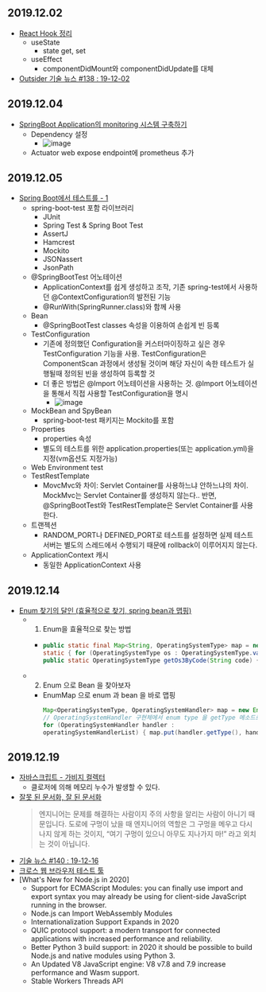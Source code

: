 ## 2019.12.02
* [React Hook 정리](https://velog.io/@noyo0123/React-Hook-%EC%A0%95%EB%A6%AC)
   * useState
      * state get, set
   * useEffect
      * componentDidMount와 componentDidUpdate를 대체
* [Outsider 기술 뉴스 #138 : 19-12-02](https://blog.outsider.ne.kr/1467)

## 2019.12.04
* [SpringBoot Application의 monitoring 시스템 구축하기](https://jongmin92.github.io/2019/12/04/Spring/prometheus/)
    * Dependency 설정
        * ![image](https://user-images.githubusercontent.com/20143765/70228476-c3298480-1797-11ea-8b72-b7b94a2fa382.png)
    * Actuator web expose endpoint에 prometheus 추가
## 2019.12.05
- [Spring Boot에서 테스트를 - 1](https://hyper-cube.io/2017/08/06/spring-boot-test-1/)
  - spring-boot-test 포함 라이브러리 
     - JUnit
     - Spring Test & Spring Boot Test
     - AssertJ
     - Hamcrest
     - Mockito
     - JSONassert
     - JsonPath
  - @SpringBootTest 어노테이션
     - ApplicationContext를 쉽게 생성하고 조작, 기존 spring-test에서 사용하던 @ContextConfiguration의 발전된 기능
     - @RunWith(SpringRunner.class)와 함께 사용
  - Bean
     - @SpringBootTest classes 속성을 이용하여 손쉽게 빈 등록
  - TestConfiguration
     - 기존에 정의했던 Configuration을 커스터마이징하고 싶은 경우 TestConfiguration 기능을 사용. TestConfiguration은 ComponentScan 과정에서 생성될 것이며 해당 자신이 속한 테스트가 실행될때 정의된 빈을 생성하여 등록할 것
     - 더 좋은 방법은 @Import 어노테이션을 사용하는 것. @Import 어노테이션을 통해서 직접 사용할 TestConfiguration을 명시
       - ![image](https://user-images.githubusercontent.com/20143765/70228639-03890280-1798-11ea-8d26-258167842c85.png)
  - MockBean and SpyBean
     - spring-boot-test 패키지는 Mockito를 포함
  - Properties
    - properties 속성
    - 별도의 테스트를 위한 application.properties(또는 application.yml)을 지정(vm옵션도 지정가능)
  - Web Environment test
  - TestRestTemplate
     - MovcMvc와 차이: Servlet Container를 사용하느냐 안하느냐의 차이. MockMvc는 Servlet Container를 생성하지 않는다.. 반면, @SpringBootTest와 TestRestTemplate은 Servlet Container를 사용한다.
  - 트랜젝션   
     - RANDOM_PORT나 DEFINED_PORT로 테스트를 설정하면 실제 테스트 서버는 별도의 스레드에서 수행되기 때문에 rollback이 이루어지지 않는다.
  - ApplicationContext 캐시
     -  동일한 ApplicationContext 사용
## 2019.12.14
* [Enum 찾기의 달인 (효율적으로 찾기, spring bean과 맵핑)](https://sjh836.tistory.com/175)
    * 1. Enum을 효율적으로 찾는 방법
       * ``` java
         public static final Map<String, OperatingSystemType> map = new HashMap<>(); 
         static { for (OperatingSystemType os : OperatingSystemType.values()) { map.put(os.getCode(), os); } }
         public static OperatingSystemType getOs3ByCode(String code) { return map.get(code); }
         ```
    * 2. Enum 으로 Bean 을 찾아보자
       * EnumMap 으로 enum 과 bean 을 바로 맵핑
         ``` java
         Map<OperatingSystemType, OperatingSystemHandler> map = new EnumMap<>(OperatingSystemType.class); 
         // OperatingSystemHandler 구현체에서 enum type 을 getType 메소드로 명시 
         for (OperatingSystemHandler handler :
         operatingSystemHandlerList) { map.put(handler.getType(), handler); }
         ```

## 2019.12.19
* [자바스크립트 - 가비지 컬렉터](https://velog.io/@pa324/%EC%9E%90%EB%B0%94%EC%8A%A4%ED%81%AC%EB%A6%BD%ED%8A%B8-%EA%B0%80%EB%B9%84%EC%A7%80-%EC%BB%AC%EB%A0%89%ED%84%B0)
   * 클로저에 의해 메모리 누수가 발생할 수 있다.
* [잘못 된 문서화, 잘 된 문서화](https://tech.peoplefund.co.kr/2019/12/06/bad-and-good-documentation.html)
   > 엔지니어는 문제를 해결하는 사람이지 주의 사항을 알리는 사람이 아니기 때문입니다. 도로에 구멍이 났을 때 엔지니어의 역할은 그 구멍을 메우고 다시 나지 않게 하는 것이지, “여기 구멍이 있으니 아무도 지나가지 마!” 라고 외치는 것이 아닙니다.
* [기술 뉴스 #140 : 19-12-16](https://blog.outsider.ne.kr/1471?utm_source=feedburner&utm_medium=feed&utm_campaign=Feed%3A+rss_outsider_dev+%28Outsider%27s+Dev+Story%29)
* [크로스 웹 브라우저 테스트 툴](https://www.mrlatte.net/research/2019/12/08/cross-web-browser-test-tool.html)
* [What's New for Node.js in 2020]
    * Support for ECMAScript Modules: you can finally use import and export syntax you may already be using for client-side JavaScript running in the browser.
    * Node.js can Import WebAssembly Modules
    * Internationalization Support Expands in 2020
    * QUIC protocol support: a modern transport for connected applications with increased performance and reliability.
    * Better Python 3 build support: in 2020 it should be possible to build Node.js and native modules using Python 3.
    * An Updated V8 JavaScript engine: V8 v7.8 and 7.9 increase performance and Wasm support.
    * Stable Workers Threads API
